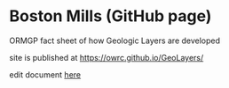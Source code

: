 # Boston Mills (GitHub page)
ORMGP fact sheet of how Geologic Layers are developed

site is published at https://owrc.github.io/GeoLayers/


edit document [here](https://github.com/OWRC/GeoLayers/index.md)
